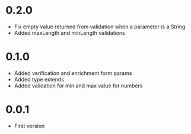 # 0.2.0

- Fix empty value returned from validation when a parameter is a String
- Added maxLength and minLength validations

# 0.1.0

- Added verification and enrichment form params
- Added type extends
- Added validation for min and max value for numbers

# 0.0.1

- First version